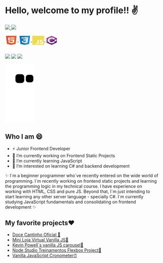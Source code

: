 # Hello, welcome to my profile!! ✌️

 <div>
  <a href="https://github.com/HenriquePinheiro12">
  <img height="180em" src="https://github-readme-stats.vercel.app/api?username=HenriquePinheiro12&show_icons=true&theme=radical&include_all_commits=true&count_private=true"/>
  <img height="180em" src="https://github-readme-stats.vercel.app/api/top-langs/?username=HenriquePinheiro12&langs_count=10&theme=radical"/>
  <!--&layout=compact-->
</div>
<div style="display: inline_block"><br>
  <img align="center" alt="Henrique-HTML" height="30" width="40" src="https://raw.githubusercontent.com/devicons/devicon/master/icons/html5/html5-original.svg">
  <img align="center" alt="Henrique-CSS" height="30" width="40" src="https://raw.githubusercontent.com/devicons/devicon/master/icons/css3/css3-original.svg">
  <img align="center" alt="Henrique-Js" height="30" width="40" src="https://raw.githubusercontent.com/devicons/devicon/master/icons/javascript/javascript-plain.svg">
  <img align="center" alt="Henrique-Csharp" height="30" width="40" src="https://raw.githubusercontent.com/devicons/devicon/master/icons/csharp/csharp-original.svg">
</div>
  
##

  <div>
    <a href="https://www.instagram.com/Henrique_Pinheiro12" target="_blank"><img src="https://img.shields.io/badge/-Instagram-%23E4405F?style=for-the-badge&logo=instagram&logoColor=white" target="_blank"></a>
    <a href="https://mail.google.com/mail/?view=cm&fs=1&to=pinheirohsp@gmail.com&body=Hello, Henrique Pinheiro!" target="_blank"><img src="https://img.shields.io/badge/-Gmail-%23333?style=for-the-badge&logo=gmail&logoColor=white" target="_blank"></a>
    <a href="https://www.linkedin.com/in/henrique-pinheiro-a43b62203/" target="_blank"><img src="https://img.shields.io/badge/-LinkedIn-%230077B5?style=for-the-badge&logo=linkedin&logoColor=white" target="_blank"></a> 
  </div>

 ![Snake animation](https://github.com/HenriquePinheiro12/henriquepinheiro12/blob/output/github-contribution-grid-snake.svg)

## Who I am 😄
 
- ⚡ Junior Frontend Developer 
- 🔭 I’m currently working on Frontend Static Projects
- 🌱 I’m currently learning JavaScript
- 🤔 I’m interested on learning C# and backend development 
 
 
 ✨ I´m a beginner programmer who´ve recently entered on the wide world of programming. I´m recently working on frontend static projects and learning the programming logic in my technical course.
 I have experience on working with HTML, CSS and pure JS. Beyond that, I´m just intending to start learning any other server language - specially C#.
 I´m currently studying JavaScript fundamentals and consolidating on frontend development ✨

 ## My favorite projects❤️
 - [Doce Cantinho Oficial 🍓](https://github.com/HenriquePinheiro12/DoceCantinhoOficial)
 - [Mini Loja Virtual Vanilla JS🛒](https://github.com/HenriquePinheiro12/Mini-Loja-Virtual-JavaScript-Vanilla)
 - [Kevin Powell´s vanilla JS carousel🎠](https://github.com/HenriquePinheiro12/Vanilla-JS-Carousel)
 - [Node Studio Treinamentos Flexbox Project🌴](https://github.com/HenriquePinheiro12/FlexboxProject_NodeStudioTreinamentos)
 - [Vanilla JavaScript Cronometer⏰](https://github.com/HenriquePinheiro12/VanillaJS-Cronometer)
